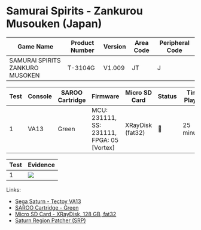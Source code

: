 # Samurai Spirits - Zankurou Musouken (Japan)

| Game Name                       | Product Number | Version | Area Code | Peripheral Code |
| ------------------------------- | -------------- | ------- | --------- | --------------- |
| SAMURAI SPIRITS ZANKURO MUSOKEN | T-3104G        | V1.009  | JT        | J               |

| Test | Console | SAROO Cartridge | Firmware                                   | Micro SD Card    | Status | Time Played |
| ---- | ------- | --------------- | ------------------------------------------ | ---------------- | ------ | ----------- |
| 1    | VA13    | Green           | MCU: 231111, SS: 231111, FPGA: 05 [Vortex] | XRayDisk (fat32) | :100:  | 25 minutes  |

| Test | Evidence                                                                                         |
| ---- | ------------------------------------------------------------------------------------------------ |
| 1    | [![](https://img.youtube.com/vi/pADsVv96nFE/0.jpg)](https://www.youtube.com/watch?v=pADsVv96nFE) |

Links:

- [Sega Saturn - Tectoy VA13](../../../Info/Consoles/VA13/README.md)
- [SAROO Cartridge - Green](../../../Info/Cartridges/RetroGameParadiseStore/1.32F/README.md)
- [Micro SD Card - XRayDisk, 128 GB, fat32](../../../Info/SdCards/XRayDisk/128GB/fat32/README.md)
- [Saturn Region Patcher (SRP)](https://segaxtreme.net/resources/saturn-region-patcher.81/download)
